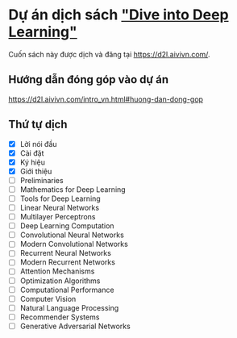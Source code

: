 # Dự án dịch sách ["Dive into Deep Learning"](https://www.d2l.ai/)

Cuốn sách này được dịch và đăng tại https://d2l.aivivn.com/.

## Hướng dẫn đóng góp vào dự án
https://d2l.aivivn.com/intro_vn.html#huong-dan-dong-gop

## Thứ tự dịch

* [x] Lời nói đầu
* [x] Cài đặt
* [x] Ký hiệu
* [x] Giới thiệu
* [ ] Preliminaries
* [ ] Mathematics for Deep Learning
* [ ] Tools for Deep Learning
* [ ] Linear Neural Networks
* [ ] Multilayer Perceptrons
* [ ] Deep Learning Computation
* [ ] Convolutional Neural Networks
* [ ] Modern Convolutional Networks
* [ ] Recurrent Neural Networks
* [ ] Modern Recurrent Networks
* [ ] Attention Mechanisms
* [ ] Optimization Algorithms
* [ ] Computational Performance
* [ ] Computer Vision
* [ ] Natural Language Processing
* [ ] Recommender Systems
* [ ] Generative Adversarial Networks
